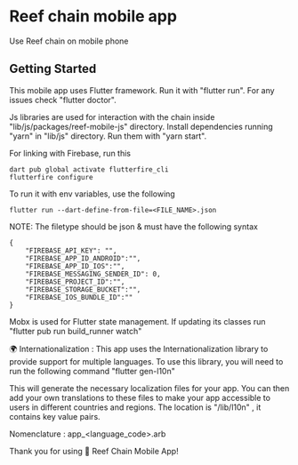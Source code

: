 # Reef chain mobile app

Use Reef chain on mobile phone

## Getting Started
This mobile app uses Flutter framework. Run it with "flutter run". For any issues check "flutter doctor".

Js libraries are used for interaction with the chain inside "lib/js/packages/reef-mobile-js" directory. Install dependencies running "yarn" in "lib/js" directory. Run them with "yarn start".

For linking with Firebase, run this 

```
dart pub global activate flutterfire_cli
flutterfire configure
```

To run it with env variables, use the following

```
flutter run --dart-define-from-file=<FILE_NAME>.json
```

NOTE: The filetype should be json & must have the following syntax

```
{
    "FIREBASE_API_KEY": "",
    "FIREBASE_APP_ID_ANDROID":"",
    "FIREBASE_APP_ID_IOS":"",
    "FIREBASE_MESSAGING_SENDER_ID": 0,
    "FIREBASE_PROJECT_ID":"",
    "FIREBASE_STORAGE_BUCKET":"",
    "FIREBASE_IOS_BUNDLE_ID":""
}
```

Mobx is used for Flutter state management. If updating its classes run "flutter pub run build_runner watch"

🌍 Internationalization : This app uses the Internationalization library to provide support for multiple languages. To use this library, you will need to run the following command "flutter gen-l10n"

This will generate the necessary localization files for your app. You can then add your own translations to these files to make your app accessible to users in different countries and regions. The location is "/lib/l10n" , it contains key value pairs. 

Nomenclature : app_<language_code>.arb 

Thank you for using 🌊 Reef Chain Mobile App!
